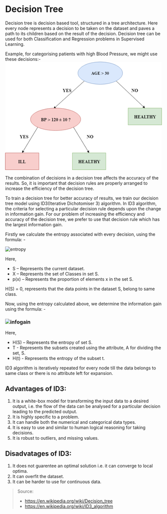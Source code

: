 # Decision Tree

Decision tree is decision based tool, structured in a tree architecture. Here every node represents a decision to be taken on the dataset and paves a path to its children based on the result of the decision. Decision tree can be used for both Classification and Regression problems in Supervised Learning.

Example, for categorising patients with high Blood Pressure, we might use these decisions:-
![High BP Decision Tree](https://github.com/Snorlexing/Machine-Learning-Basics/blob/master/Decision%20Tree/HIGH%20BP%20DECISION%20TREE.png)

The combination of decisions in a decision tree affects the accuracy of the results. So, it is important that decision rules are properly arranged to increase the efficiency of the decision tree.

To train a decision tree for better accuracy of results, we train our decision tree model using ID3(Iterative Dichotomiser 3) algorithm. In ID3 algorithm, the criteria for selecting a particular decision rule depends upon the change in information gain. For our problem of increasing the efficiency and accuracy of the decision tree, we prefer to use that decision rule which has the largest information gain.

Firstly we calculate the entropy associated with every decision, using the formula: -

![entropy](https://latex.codecogs.com/gif.latex?\bg_white&space;H(S)=\sum_{x\in&space;X}{-p(x)\log_2p(x)})

Here,
  * S – Represents the current dataset.
  * X – Represents the set of Classes in set S.
  * p(x) – Represents the proportion of elements x in the set S.

H(S) = 0, represents that the data points in the dataset S, belong to same class.
  
Now, using the entropy calculated above, we determine the information gain using the formula: - 
### ![infogain](https://latex.codecogs.com/gif.latex?\bg_white&space;IG(S,A)=H(S)-\sum_{t\in&space;T}p(t)H(t))

Here,
  * H(S) – Represents the entropy of set S.
  * T - Represents the subsets created using the attribute, A for dividing the set, S.
  * H(t) - Represents the entropy of the subset t.

ID3 algorithm is iteratively repeated for every node till the data belongs to same class or there is no attribute left for expansion.

## Advantages of ID3:
  1. It is a white-box model for transforming the input data to a desired output, i.e. the flow of the data can be analysed for a             particular decision leading to the predicted output.
  2. It is highly specific to a problem.
  3. It can handle both the numerical and categorical data types.
  4. It is easy to use and similar to human logical reasoning for taking decisions.
  5. It is robust to outliers, and missing values.

## Disadvatages of ID3:
  1. It does not guarentee an optimal solution i.e. it can converge to local optima.
  2. It can overfit the dataset.
  3. It can be harder to use for continuous data.

> Source: 
> * https://en.wikipedia.org/wiki/Decision_tree
> * https://en.wikipedia.org/wiki/ID3_algorithm
